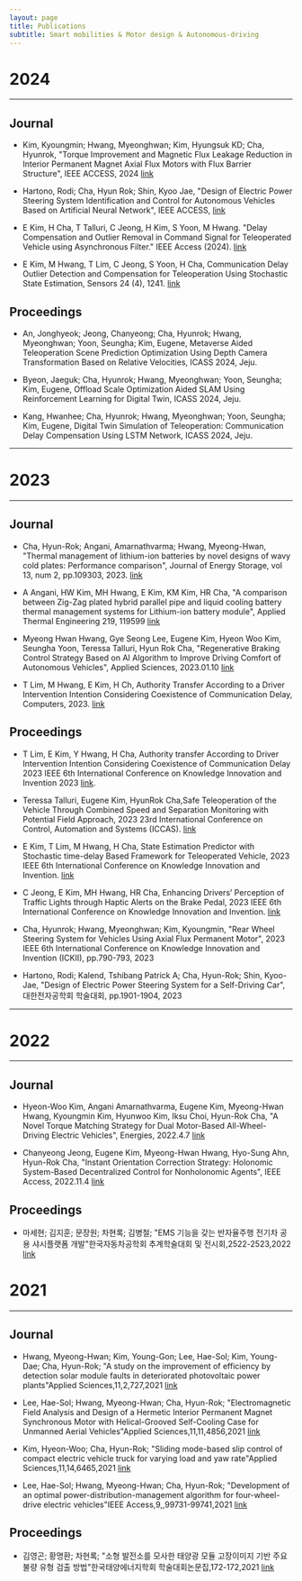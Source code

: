```yaml
---
layout: page
title: Publications
subtitle: Smart mobilities & Motor design & Autonomous-driving
---
```


# 2024
---

## Journal
- Kim, Kyoungmin; Hwang, Myeonghwan; Kim, Hyungsuk KD; Cha, Hyunrok, "Torque Improvement and Magnetic Flux Leakage Reduction in Interior Permanent Magnet Axial Flux Motors with Flux Barrier Structure", IEEE ACCESS, 2024 [link](https://scholar.google.com/citations?view_op=view_citation&hl=ko&user=IkapulUAAAAJ&sortby=pubdate&citation_for_view=IkapulUAAAAJ:u_35RYKgDlwC) 

- Hartono, Rodi; Cha, Hyun Rok; Shin, Kyoo Jae, "Design of Electric Power Steering System Identification and Control for Autonomous Vehicles Based on Artificial Neural Network", IEEE ACCESS, [link](https://scholar.google.com/citations?view_op=view_citation&hl=ko&user=IkapulUAAAAJ&sortby=pubdate&citation_for_view=IkapulUAAAAJ:CHSYGLWDkRkC)

- E Kim, H Cha, T Talluri, C Jeong, H Kim, S Yoon, M Hwang. "Delay Compensation and Outlier Removal in Command Signal for Teleoperated Vehicle using Asynchronous Filter." IEEE Access (2024). [link](https://ieeexplore.ieee.org/iel7/6287639/6514899/10480424.pdf)

- E Kim, M Hwang, T Lim, C Jeong, S Yoon, H Cha, Communication Delay Outlier Detection and Compensation for Teleoperation Using Stochastic State Estimation, Sensors 24 (4), 1241. [link](https://scholar.google.com/citations?view_op=view_citation&hl=ko&user=Xp1cT4MAAAAJ&sortby=pubdate&citation_for_view=Xp1cT4MAAAAJ:_Qo2XoVZTnwC)
  
## Proceedings
- An, Jonghyeok; Jeong, Chanyeong; Cha, Hyunrok; Hwang, Myeonghwan; Yoon, Seungha; Kim, Eugene, Metaverse Aided Teleoperation Scene Prediction Optimization Using Depth Camera Transformation Based on Relative Velocities, ICASS 2024, Jeju.
  
- Byeon, Jaeguk; Cha, Hyunrok; Hwang, Myeonghwan; Yoon, Seungha; Kim, Eugene, Offload Scale Optimization Aided SLAM Using Reinforcement Learning for Digital Twin, ICASS 2024, Jeju.
  
- Kang, Hwanhee; Cha, Hyunrok; Hwang, Myeonghwan; Yoon, Seungha; Kim, Eugene, Digital Twin Simulation of Teleoperation: Communication Delay Compensation Using LSTM Network, ICASS 2024, Jeju.

---

# 2023
---
## Journal 
- Cha, Hyun-Rok; Angani, Amarnathvarma; Hwang, Myeong-Hwan, "Thermal management of lithium-ion batteries by novel designs of wavy cold plates: Performance comparison", Journal of Energy Storage, vol 13, num 2, pp.109303, 2023. [link](https://scholar.google.com/citations?view_op=view_citation&hl=ko&user=IkapulUAAAAJ&sortby=pubdate&citation_for_view=IkapulUAAAAJ:SP6oXDckpogC)

- A Angani, HW Kim, MH Hwang, E Kim, KM Kim, HR Cha, "A comparison between Zig-Zag plated hybrid parallel pipe and liquid cooling battery thermal management systems for Lithium-ion battery module", Applied Thermal Engineering 219, 119599 [link](https://www.sciencedirect.com/science/article/pii/S1359431122015290)

- Myeong Hwan Hwang, Gye Seong Lee, Eugene Kim, Hyeon Woo Kim, Seungha Yoon, Teressa Talluri, Hyun Rok Cha, "Regenerative Braking Control Strategy Based on AI Algorithm to Improve Driving Comfort of Autonomous Vehicles", Applied Sciences, 2023.01.10 [link](https://www.mdpi.com/2076-3417/13/2/946)

- T Lim, M Hwang, E Kim, H Ch, Authority Transfer According to a Driver Intervention Intention Considering Coexistence of Communication Delay, Computers, 2023. [link](https://www.mdpi.com/2073-431X/12/11/228)

## Proceedings
- T Lim, E Kim, Y Hwang, H Cha, Authority transfer According to Driver Intervention Intention Considering Coexistence of Communication Delay 2023 IEEE 6th International Conference on Knowledge Innovation and Invention 2023 [link](https://ieeexplore.ieee.org/abstract/document/10332567).

- Teressa Talluri, Eugene Kim, HyunRok Cha,Safe Teleoperation of the Vehicle Through Combined Speed and Separation Monitoring with Potential Field Approach, 2023 23rd International Conference on Control, Automation and Systems (ICCAS). [link](https://ieeexplore.ieee.org/abstract/document/10316846/)

- E Kim, T Lim, M Hwang, H Cha, State Estimation Predictor with Stochastic time-delay Based Framework for Teleoperated Vehicle, 2023 IEEE 6th International Conference on Knowledge Innovation and Invention. [link](https://ieeexplore.ieee.org/abstract/document/10332694/)

- C Jeong, E Kim, MH Hwang, HR Cha, Enhancing Drivers’ Perception of Traffic Lights through Haptic Alerts on the Brake Pedal, 2023 IEEE 6th International Conference on Knowledge Innovation and Invention. [link](https://ieeexplore.ieee.org/abstract/document/10332767/)

- Cha, Hyunrok; Hwang, Myeonghwan; Kim, Kyoungmin, "Rear Wheel Steering System for Vehicles Using Axial Flux Permanent Motor", 2023 IEEE 6th International Conference on Knowledge Innovation and Invention (ICKII), pp.790-793, 2023

- Hartono, Rodi; Kalend, Tshibang Patrick A; Cha, Hyun-Rok; Shin, Kyoo-Jae, "Design of Electric Power Steering System for a Self-Driving Car", 대한전자공학회 학술대회, pp.1901-1904, 2023
---

# 2022
---
## Journal 
- Hyeon-Woo Kim, Angani Amarnathvarma, Eugene Kim, Myeong-Hwan Hwang, Kyoungmin Kim, Hyunwoo Kim, Iksu Choi, Hyun-Rok Cha, "A Novel Torque Matching Strategy for Dual Motor-Based All-Wheel-Driving Electric Vehicles", Energies, 2022.4.7 [link](https://www.mdpi.com/1996-1073/15/8/2717/pdf)

- Chanyeong Jeong, Eugene Kim, Myeong-Hwan Hwang, Hyo-Sung Ahn, Hyun-Rok Cha, "Instant Orientation Correction Strategy: Holonomic System-Based Decentralized Control for Nonholonomic Agents", IEEE Access, 2022.11.4 [link](https://ieeexplore.ieee.org/iel7/6287639/6514899/09940298.pdf)

## Proceedings
- 마세현; 김지훈; 문장원; 차현록; 김병철; "EMS 기능을 갖는 반자율주행 전기차 공용 샤시플랫폼 개발"한국자동차공학회 추계학술대회 및 전시회,2522-2523,2022 [link](https://www.dbpia.co.kr/Journal/articleDetail?nodeId=NODE11220659)


# 2021
---
## Journal 
- Hwang, Myeong-Hwan; Kim, Young-Gon; Lee, Hae-Sol; Kim, Young-Dae; Cha, Hyun-Rok; "A study on the improvement of efficiency by detection solar module faults in deteriorated photovoltaic power plants"Applied Sciences,11,2,727,2021 [link](https://scholar.google.com/citations?view_op=view_citation&hl=ko&user=IkapulUAAAAJ&cstart=20&pagesize=80&sortby=pubdate&citation_for_view=IkapulUAAAAJ:OU6Ihb5iCvQC)

- Lee, Hae-Sol; Hwang, Myeong-Hwan; Cha, Hyun-Rok; "Electromagnetic Field Analysis and Design of a Hermetic Interior Permanent Magnet Synchronous Motor with Helical-Grooved Self-Cooling Case for Unmanned Aerial Vehicles"Applied Sciences,11,11,4856,2021 [link](https://scholar.google.com/citations?view_op=view_citation&hl=ko&user=IkapulUAAAAJ&sortby=pubdate&citation_for_view=IkapulUAAAAJ:PELIpwtuRlgC)
  
- Kim, Hyeon-Woo; Cha, Hyun-Rok; "Sliding mode-based slip control of compact electric vehicle truck for varying load and yaw rate"Applied Sciences,11,14,6465,2021 [link](https://scholar.google.com/citations?view_op=view_citation&hl=ko&user=IkapulUAAAAJ&sortby=pubdate&citation_for_view=IkapulUAAAAJ:q3oQSFYPqjQC)
  
- Lee, Hae-Sol; Hwang, Myeong-Hwan; Cha, Hyun-Rok; "Development of an optimal power-distribution-management algorithm for four-wheel-drive electric vehicles"IEEE Access,9,,99731-99741,2021 [link](https://scholar.google.com/citations?view_op=view_citation&hl=ko&user=IkapulUAAAAJ&sortby=pubdate&citation_for_view=IkapulUAAAAJ:PELIpwtuRlgC)


## Proceedings
- 김영곤; 황명환; 차현록; "소형 발전소를 모사한 태양광 모듈 고장이미지 기반 주요 불량 유형 검출 방법"한국태양에너지학회 학술대회논문집,172-172,2021 [link](https://www.dbpia.co.kr/Journal/articleDetail?nodeId=NODE10587718)

